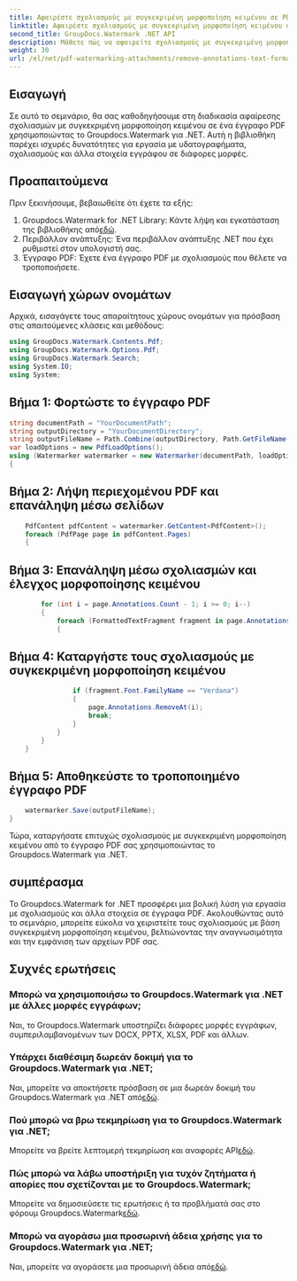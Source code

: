 ```yaml
---
title: Αφαιρέστε σχολιασμούς με συγκεκριμένη μορφοποίηση κειμένου σε PDF
linktitle: Αφαιρέστε σχολιασμούς με συγκεκριμένη μορφοποίηση κειμένου σε PDF
second_title: GroupDocs.Watermark .NET API
description: Μάθετε πώς να αφαιρείτε σχολιασμούς με συγκεκριμένη μορφοποίηση κειμένου σε έγγραφα PDF χρησιμοποιώντας το υδατογράφημα Groupdocs για .NET.
weight: 30
url: /el/net/pdf-watermarking-attachments/remove-annotations-text-formatting-pdf/
---
```

## Εισαγωγή
Σε αυτό το σεμινάριο, θα σας καθοδηγήσουμε στη διαδικασία αφαίρεσης σχολιασμών με συγκεκριμένη μορφοποίηση κειμένου σε ένα έγγραφο PDF χρησιμοποιώντας το Groupdocs.Watermark για .NET. Αυτή η βιβλιοθήκη παρέχει ισχυρές δυνατότητες για εργασία με υδατογραφήματα, σχολιασμούς και άλλα στοιχεία εγγράφου σε διάφορες μορφές.
## Προαπαιτούμενα
Πριν ξεκινήσουμε, βεβαιωθείτε ότι έχετε τα εξής:
1.  Groupdocs.Watermark for .NET Library: Κάντε λήψη και εγκατάσταση της βιβλιοθήκης από[εδώ](https://releases.groupdocs.com/Watermark/net/).
2. Περιβάλλον ανάπτυξης: Ένα περιβάλλον ανάπτυξης .NET που έχει ρυθμιστεί στον υπολογιστή σας.
3. Έγγραφο PDF: Έχετε ένα έγγραφο PDF με σχολιασμούς που θέλετε να τροποποιήσετε.

## Εισαγωγή χώρων ονομάτων
Αρχικά, εισαγάγετε τους απαραίτητους χώρους ονομάτων για πρόσβαση στις απαιτούμενες κλάσεις και μεθόδους:
```csharp
using GroupDocs.Watermark.Contents.Pdf;
using GroupDocs.Watermark.Options.Pdf;
using GroupDocs.Watermark.Search;
using System.IO;
using System;
```
## Βήμα 1: Φορτώστε το έγγραφο PDF
```csharp
string documentPath = "YourDocumentPath";
string outputDirectory = "YourDocumentDirectory";
string outputFileName = Path.Combine(outputDirectory, Path.GetFileName(documentPath));
var loadOptions = new PdfLoadOptions();
using (Watermarker watermarker = new Watermarker(documentPath, loadOptions))
{
```
## Βήμα 2: Λήψη περιεχομένου PDF και επανάληψη μέσω σελίδων
```csharp
    PdfContent pdfContent = watermarker.GetContent<PdfContent>();
    foreach (PdfPage page in pdfContent.Pages)
    {
```
## Βήμα 3: Επανάληψη μέσω σχολιασμών και έλεγχος μορφοποίησης κειμένου
```csharp
        for (int i = page.Annotations.Count - 1; i >= 0; i--)
        {
            foreach (FormattedTextFragment fragment in page.Annotations[i].FormattedTextFragments)
            {
```
## Βήμα 4: Καταργήστε τους σχολιασμούς με συγκεκριμένη μορφοποίηση κειμένου
```csharp
                if (fragment.Font.FamilyName == "Verdana")
                {
                    page.Annotations.RemoveAt(i);
                    break;
                }
            }
        }
    }
```
## Βήμα 5: Αποθηκεύστε το τροποποιημένο έγγραφο PDF
```csharp
    watermarker.Save(outputFileName);
}
```
Τώρα, καταργήσατε επιτυχώς σχολιασμούς με συγκεκριμένη μορφοποίηση κειμένου από το έγγραφο PDF σας χρησιμοποιώντας το Groupdocs.Watermark για .NET.

## συμπέρασμα
Το Groupdocs.Watermark for .NET προσφέρει μια βολική λύση για εργασία με σχολιασμούς και άλλα στοιχεία σε έγγραφα PDF. Ακολουθώντας αυτό το σεμινάριο, μπορείτε εύκολα να χειριστείτε τους σχολιασμούς με βάση συγκεκριμένη μορφοποίηση κειμένου, βελτιώνοντας την αναγνωσιμότητα και την εμφάνιση των αρχείων PDF σας.
## Συχνές ερωτήσεις
### Μπορώ να χρησιμοποιήσω το Groupdocs.Watermark για .NET με άλλες μορφές εγγράφων;
Ναι, το Groupdocs.Watermark υποστηρίζει διάφορες μορφές εγγράφων, συμπεριλαμβανομένων των DOCX, PPTX, XLSX, PDF και άλλων.
### Υπάρχει διαθέσιμη δωρεάν δοκιμή για το Groupdocs.Watermark για .NET;
 Ναι, μπορείτε να αποκτήσετε πρόσβαση σε μια δωρεάν δοκιμή του Groupdocs.Watermark για .NET από[εδώ](https://releases.groupdocs.com/).
### Πού μπορώ να βρω τεκμηρίωση για το Groupdocs.Watermark για .NET;
 Μπορείτε να βρείτε λεπτομερή τεκμηρίωση και αναφορές API[εδώ](https://tutorials.groupdocs.com/Watermark/net/).
### Πώς μπορώ να λάβω υποστήριξη για τυχόν ζητήματα ή απορίες που σχετίζονται με το Groupdocs.Watermark;
 Μπορείτε να δημοσιεύσετε τις ερωτήσεις ή τα προβλήματά σας στο φόρουμ Groupdocs.Watermark[εδώ](https://forum.groupdocs.com/c/watermark/19).
### Μπορώ να αγοράσω μια προσωρινή άδεια χρήσης για το Groupdocs.Watermark για .NET;
 Ναι, μπορείτε να αγοράσετε μια προσωρινή άδεια από[εδώ](https://purchase.groupdocs.com/temporary-license/).